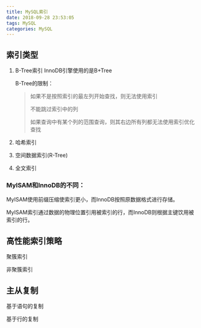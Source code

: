 ```yaml
---
title: MySQL索引
date: 2018-09-28 23:53:05
tags: MySQL
categories: MySQL
---
```


## 索引类型 ##

1. B-Tree索引 InnoDB引擎使用的是B+Tree

	B-Tree的限制：
	> 如果不是按照索引的最左列开始查找，则无法使用索引
	>  
	> 不能跳过索引中的列
	>
	> 如果查询中有某个列的范围查询，则其右边所有列都无法使用索引优化查找
	
2. 哈希索引
3. 空间数据索引(R-Tree)
4. 全文索引

<!-- more -->

### MyISAM和InnoDB的不同： ###

MyISAM使用前缀压缩使索引更小，而InnoDB按照原数据格式进行存储。

MyISAM索引通过数据的物理位置引用被索引的行，而InnoDB则根据主键饮用被索引的行。



## 高性能索引策略

聚簇索引

非聚簇索引


## 主从复制

基于语句的复制

基于行的复制
